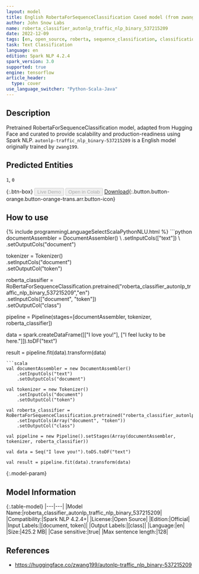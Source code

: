 ```yaml
---
layout: model
title: English RobertaForSequenceClassification Cased model (from zwang199)
author: John Snow Labs
name: roberta_classifier_autonlp_traffic_nlp_binary_537215209
date: 2022-12-09
tags: [en, open_source, roberta, sequence_classification, classification, tensorflow]
task: Text Classification
language: en
edition: Spark NLP 4.2.4
spark_version: 3.0
supported: true
engine: tensorflow
article_header:
  type: cover
use_language_switcher: "Python-Scala-Java"
---
```


## Description

Pretrained RobertaForSequenceClassification model, adapted from Hugging Face and curated to provide scalability and production-readiness using Spark NLP. `autonlp-traffic_nlp_binary-537215209` is a English model originally trained by `zwang199`.

## Predicted Entities

`1`, `0`

{:.btn-box}
<button class="button button-orange" disabled>Live Demo</button>
<button class="button button-orange" disabled>Open in Colab</button>
[Download](https://s3.amazonaws.com/auxdata.johnsnowlabs.com/public/models/roberta_classifier_autonlp_traffic_nlp_binary_537215209_en_4.2.4_3.0_1670623045290.zip){:.button.button-orange.button-orange-trans.arr.button-icon}

## How to use



<div class="tabs-box" markdown="1">
{% include programmingLanguageSelectScalaPythonNLU.html %}
```python
documentAssembler = DocumentAssembler() \
    .setInputCols(["text"]) \
    .setOutputCols("document")

tokenizer = Tokenizer() \
    .setInputCols("document") \
    .setOutputCol("token")

roberta_classifier = RoBertaForSequenceClassification.pretrained("roberta_classifier_autonlp_traffic_nlp_binary_537215209","en") \
    .setInputCols(["document", "token"]) \
    .setOutputCol("class")
    
pipeline = Pipeline(stages=[documentAssembler, tokenizer, roberta_classifier])

data = spark.createDataFrame([["I love you!"], ["I feel lucky to be here."]]).toDF("text")

result = pipeline.fit(data).transform(data)
```
```scala
val documentAssembler = new DocumentAssembler() 
    .setInputCols("text")
    .setOutputCols("document")
      
val tokenizer = new Tokenizer()
    .setInputCols("document")
    .setOutputCol("token")
 
val roberta_classifier = RoBertaForSequenceClassification.pretrained("roberta_classifier_autonlp_traffic_nlp_binary_537215209","en") 
    .setInputCols(Array("document", "token"))
    .setOutputCol("class")
   
val pipeline = new Pipeline().setStages(Array(documentAssembler, tokenizer, roberta_classifier))

val data = Seq("I love you!").toDS.toDF("text")

val result = pipeline.fit(data).transform(data)
```
</div>

{:.model-param}
## Model Information

{:.table-model}
|---|---|
|Model Name:|roberta_classifier_autonlp_traffic_nlp_binary_537215209|
|Compatibility:|Spark NLP 4.2.4+|
|License:|Open Source|
|Edition:|Official|
|Input Labels:|[document, token]|
|Output Labels:|[class]|
|Language:|en|
|Size:|425.2 MB|
|Case sensitive:|true|
|Max sentence length:|128|

## References

- https://huggingface.co/zwang199/autonlp-traffic_nlp_binary-537215209